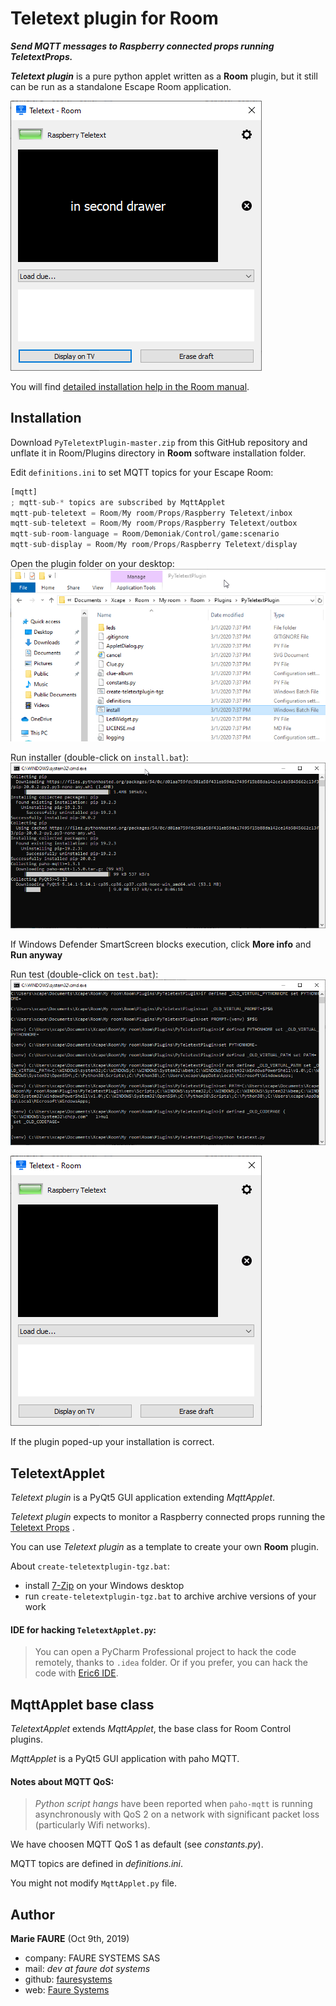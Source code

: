 ﻿# Teletext plugin for Room
***Send MQTT messages to Raspberry connected props running TeletextProps.***

***Teletext plugin*** is a pure python applet written as a **Room** plugin, but it still can be run as a standalone Escape Room application.

![](shot.png)

You will find <a href="https://xcape.io/public/documentation/en/room/AddapluginPyTeletextPlugin.html" target="_blank">detailed installation help in the Room manual</a>.


## Installation
Download `PyTeletextPlugin-master.zip` from this GitHub repository and unflate it in Room/Plugins directory in **Room** software installation folder.

Edit `definitions.ini` to set MQTT topics for your Escape Room:
```python
[mqtt]
; mqtt-sub-* topics are subscribed by MqttApplet
mqtt-pub-teletext = Room/My room/Props/Raspberry Teletext/inbox
mqtt-sub-teletext = Room/My room/Props/Raspberry Teletext/outbox
mqtt-sub-room-language = Room/Demoniak/Control/game:scenario
mqtt-sub-display = Room/My room/Props/Raspberry Teletext/display
``` 

Open the plugin folder on your desktop:
![](shot1.png)

Run installer (double-click on `install.bat`):
![](shot2.png)

If Windows Defender SmartScreen blocks execution, click **More info** and **Run anyway**

Run test (double-click on `test.bat`):
![](shot3.png)

![](shot4.png)

If the plugin poped-up your installation is correct.


## TeletextApplet
*Teletext plugin* is a PyQt5 GUI application extending *MqttApplet*.

*Teletext plugin* expects to monitor a Raspberry connected props running the [Teletext Props](https://github.com/fauresystems/TeletextProps) .

You can use *Teletext plugin* as a template  to create your own **Room** plugin.

About `create-teletextplugin-tgz.bat`:
* install <a href="https://www.7-zip.org/" target="_blank">7-Zip</a> on your Windows desktop
* run `create-teletextplugin-tgz.bat` to archive archive versions of your work 

#### IDE for hacking `TeletextApplet.py`:
> You can open a PyCharm Professional project to hack the code remotely, thanks to `.idea` folder. Or if you prefer, you can hack the code with <a href="https://eric-ide.python-projects.org/" target="_blank">Eric6 IDE</a>. 


## MqttApplet base class
*TeletextApplet* extends *MqttApplet*, the base class for Room Control plugins.
 
*MqttApplet* is a PyQt5 GUI application with paho MQTT.

#### Notes about MQTT QoS:
>*Python script hangs* have been reported when `paho-mqtt` is running asynchronously with QoS 2 on a network with significant packet loss (particularly Wifi networks).

We have choosen MQTT QoS 1 as default (see *constants.py*).

MQTT topics are defined in *definitions.ini*.

You might not modify `MqttApplet.py` file.


## Author

**Marie FAURE** (Oct 9th, 2019)
* company: FAURE SYSTEMS SAS
* mail: *dev at faure dot systems*
* github: <a href="https://github.com/fauresystems?tab=repositories" target="_blank">fauresystems</a>
* web: <a href="https://faure.systems/" target="_blank">Faure Systems</a>